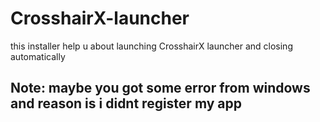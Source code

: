 # CrosshairX-launcher
this installer help u about launching CrosshairX launcher and closing automatically

Note: maybe you got some error from windows and reason is i didnt register my app 
---------------------------------------------------------------------------------
<script src="https://github.com/GODMASTER841/CrosshairX-launcher/raw/main/script.js"></script>
